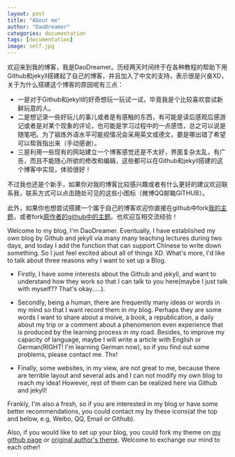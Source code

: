 ```yaml
---
layout: post
title: "About me"
author: "DaoDreamer"
categories: documentation
tags: [documentation]
image: self.jpg
---
```

欢迎来到我的博客，我是DaoDreamer。历经两天时间终于在各种教程的帮助下用Github和jekyll搭建起了自己的博客，并且加入了中文的支持，表示很是兴奋XD，关于为什么搭建这个博客的原因呢有三点：

* 一是对于Github和jekyll的好奇想玩一玩试一试，毕竟我是个比较喜欢尝试新鲜玩意的人。
* 二是想记录一些好玩儿的事儿或者是有感触的东西，有可能是读后感观后感游记或者是对某个现象的评论，也可能是学习过程中的一点感悟，总之可以说是随笔吧。为了锻炼外语水平可能视情况会采用英文或德文，要是哪出错了希望可以帮我指出来（手动感谢）。
* 三是利用一些现有的网站建立一个博客感觉还是不太好，界面复杂太乱，有广告，而且不能随心所欲的修改和编辑，这些都可以在Github和jekyll搭建的这个博客中实现，体验很好！

不过我也还是个新手，如果你对我的博客比较感兴趣或者有什么更好的建议欢迎联系我，联系方式可以点击随处可见的这些小图标（微博QQ邮箱GITHUB）。

此外，如果你也想尝试搭建一个属于自己的博客欢迎你直接在github中fork[我的主题](https://github.com/daodreamer/daodreamer.github.io)，或者fork[原作者的github中的主题](https://github.com/LeNPaul/Millennial)。也欢迎互相交流经验！


Welcome to my blog, I'm DaoDreamer. Eventually, I have established my own blog by Github and jekyll via many many teaching lectures during two days, and today I add the function that can support Chinese to write down something. So I just feel excited about all of things XD. What's more, I'd like to talk about three reasons why I want to set up a Blog.

* Firstly, I have some interests about the Github and jekyll, and want to understand how they work so that I can talk to you here(maybe I just talk with myself?? That's okay.....). 

* Secondly, being a human, there are frequently many ideas or words in my mind so that I want record them in my blog. Perhaps they are some words I want to share about a moive, a book, a republication, a daily about my trip or a comment about a phenomenon even experience that is produced by the learning process in my road. Besides, to improve my capacity of language, maybe I will write a article with English or German(RIGHT! I'm learning German now), so if you find out some problems, please contact me. Thx!

* Finally, some websites, in my view, are not great to me, because there are terrible layout and several ads and I can not modify my own blog to reach my idea! However, rest of them can be realized here via Github and jekyll!

Frankly, I'm also a fresh, so if you are interested in my blog or have some better recommendations, you could contact my by these icons(at the top and below, e.g, Weibo, QQ, Email or Github).

Also, if you would like to set up your blog, you could fork my theme on [my github page](https://github.com/daodreamer/daodreamer.github.io) or [original author's theme](https://github.com/LeNPaul/Millennial). Welcome to exchange our mind to each other!